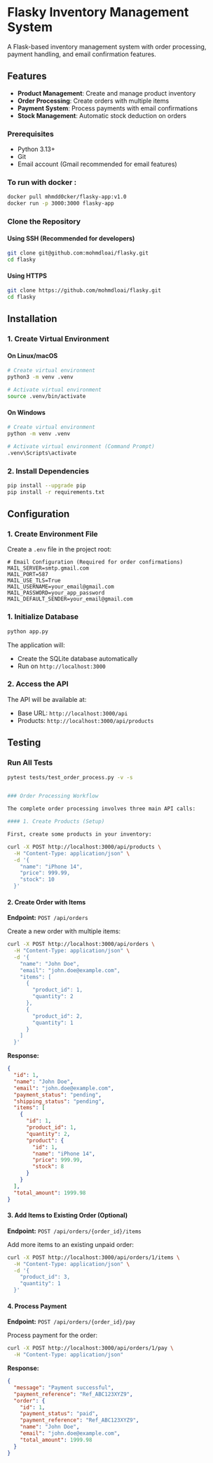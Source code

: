 # Flasky Inventory Management System

A Flask-based inventory management system with order processing, payment handling, and email confirmation features.

## Features

- **Product Management**: Create and manage product inventory
- **Order Processing**: Create orders with multiple items
- **Payment System**: Process payments with email confirmations
- **Stock Management**: Automatic stock deduction on orders

### Prerequisites

- Python 3.13+
- Git
- Email account (Gmail recommended for email features)
### To run with docker :

```bash
docker pull mhmdd0cker/flasky-app:v1.0
docker run -p 3000:3000 flasky-app

```
### Clone the Repository

#### Using SSH (Recommended for developers)

```bash
git clone git@github.com:mohmdloai/flasky.git
cd flasky
```

#### Using HTTPS

```bash
git clone https://github.com/mohmdloai/flasky.git
cd flasky
```

## Installation

### 1. Create Virtual Environment

#### On Linux/macOS

```bash
# Create virtual environment
python3 -m venv .venv

# Activate virtual environment
source .venv/bin/activate
```

#### On Windows

```bash
# Create virtual environment
python -m venv .venv

# Activate virtual environment (Command Prompt)
.venv\Scripts\activate
```


### 2. Install Dependencies

```bash
pip install --upgrade pip
pip install -r requirements.txt
```


## Configuration

### 1. Create Environment File

Create a `.env` file in the project root:

```env
# Email Configuration (Required for order confirmations)
MAIL_SERVER=smtp.gmail.com
MAIL_PORT=587
MAIL_USE_TLS=True
MAIL_USERNAME=your_email@gmail.com
MAIL_PASSWORD=your_app_password
MAIL_DEFAULT_SENDER=your_email@gmail.com
```

### 1. Initialize Database

```bash
python app.py
```

The application will:

- Create the SQLite database automatically
- Run on `http://localhost:3000`

### 2. Access the API

The API will be available at:

- Base URL: `http://localhost:3000/api`
- Products: `http://localhost:3000/api/products`

## Testing

### Run All Tests

```bash
pytest tests/test_order_process.py -v -s


### Order Processing Workflow

The complete order processing involves three main API calls:

#### 1. Create Products (Setup)

First, create some products in your inventory:
```

```bash
curl -X POST http://localhost:3000/api/products \
  -H "Content-Type: application/json" \
  -d '{
    "name": "iPhone 14",
    "price": 999.99,
    "stock": 10
  }'
```

#### 2. Create Order with Items

**Endpoint:** `POST /api/orders`

Create a new order with multiple items:

```bash
curl -X POST http://localhost:3000/api/orders \
  -H "Content-Type: application/json" \
  -d '{
    "name": "John Doe",
    "email": "john.doe@example.com",
    "items": [
      {
        "product_id": 1,
        "quantity": 2
      },
      {
        "product_id": 2,
        "quantity": 1
      }
    ]
  }'
```

**Response:**

```json
{
  "id": 1,
  "name": "John Doe",
  "email": "john.doe@example.com",
  "payment_status": "pending",
  "shipping_status": "pending",
  "items": [
    {
      "id": 1,
      "product_id": 1,
      "quantity": 2,
      "product": {
        "id": 1,
        "name": "iPhone 14",
        "price": 999.99,
        "stock": 8
      }
    }
  ],
  "total_amount": 1999.98
}
```

#### 3. Add Items to Existing Order (Optional)

**Endpoint:** `POST /api/orders/{order_id}/items`

Add more items to an existing unpaid order:

```bash
curl -X POST http://localhost:3000/api/orders/1/items \
  -H "Content-Type: application/json" \
  -d '{
    "product_id": 3,
    "quantity": 1
  }'
```

#### 4. Process Payment

**Endpoint:** `POST /api/orders/{order_id}/pay`

Process payment for the order:

```bash
curl -X POST http://localhost:3000/api/orders/1/pay \
  -H "Content-Type: application/json"
```

**Response:**

```json
{
  "message": "Payment successful",
  "payment_reference": "Ref_ABC123XYZ9",
  "order": {
    "id": 1,
    "payment_status": "paid",
    "payment_reference": "Ref_ABC123XYZ9",
    "name": "John Doe",
    "email": "john.doe@example.com",
    "total_amount": 1999.98
  }
}
```
